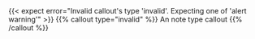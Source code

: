 ---
---
<test name="should show error when enter invalid type.">
  {{< expect error="Invalid callout's type 'invalid'. Expecting one of 'alert warning'" >}}
  {{% callout type="invalid" %}}
  An note type callout
  {{% /callout %}}
</test>